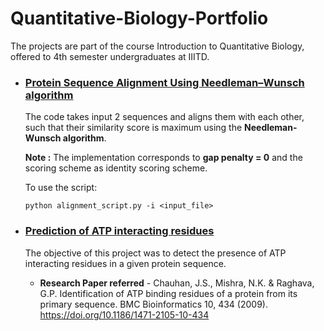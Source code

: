 # Quantitative-Biology-Portfolio

The projects are part of the course Introduction to Quantitative Biology, offered to 4th semester undergraduates at IIITD.

- ### [Protein Sequence Alignment Using Needleman–Wunsch algorithm](https://github.com/adityasaini70/Quantitative-Biology-Portfolio/tree/master/Protein%20Sequence%20alignment%20using%20NW%20algorithm) 
  The code takes input 2 sequences and aligns them with each other, such that their similarity score is maximum using the **Needleman-Wunsch algorithm**. 

  **Note :** The implementation corresponds to **gap penalty = 0** and the scoring scheme as identity scoring scheme.


  To use the script:

  ```
  python alignment_script.py -i <input_file>
  ```

- ### [Prediction of ATP interacting residues](https://github.com/adityasaini70/Quantitative-Biology-Portfolio/tree/master/Prediction%20of%20ATP%20interacting%20residues)
  The objective of this project was to detect the presence of ATP interacting residues in a given protein sequence.
  - **Research Paper referred** - Chauhan, J.S., Mishra, N.K. & Raghava, G.P. Identification of ATP binding residues of a protein from its primary sequence. BMC Bioinformatics 10, 434 (2009). https://doi.org/10.1186/1471-2105-10-434
